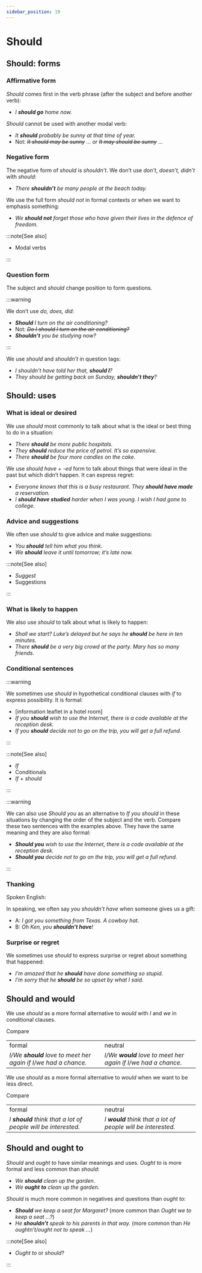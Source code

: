 ```yaml
---
sidebar_position: 19
---
```


# Should

## Should: forms

### Affirmative form

*Should* comes first in the verb phrase (after the subject and before another verb):

- *I **should go** home now.*

*Should* cannot be used with another modal verb:

- *It **should** probably be sunny at that time of year.*
- Not: *~~It should may be sunny~~ … or ~~It may should be sunny~~* …

### Negative form

The negative form of *should* is *shouldn’t*. We don’t use *don’t*, *doesn’t, didn’t* with *should*:

- *There **shouldn’t** be many people at the beach today.*

We use the full form *should not* in formal contexts or when we want to emphasis something:

- *We **should not** forget those who have given their lives in the defence of freedom.*

:::note[See also]

- Modal verbs

:::

### Question form

The subject and *should* change position to form questions.

:::warning

We don’t use *do, does, did*:

- ***Should*** *I turn on the air conditioning?*
- Not: *~~Do I should I turn on the air conditioning?~~*
- ***Shouldn’t*** *you be studying now?*

:::

We use *should* and *shouldn’t* in question tags:

- *I shouldn’t have told her that, **should I**?*
- *They should be getting back on Sunday, **shouldn’t they**?*

## Should: uses

### What is ideal or desired

We use *should* most commonly to talk about what is the ideal or best thing to do in a situation:

- *There **should** be more public hospitals.*
- *They **should** reduce the price of petrol. It’s so expensive.*
- *There **should** be four more candles on the cake.*

We use *should have* + *\-ed* form to talk about things that were ideal in the past but which didn’t happen. It can express regret:

- *Everyone knows that this is a busy restaurant. They **should have made** a reservation.*
- *I **should have studied** harder when I was young. I wish I had gone to college.*

### Advice and suggestions

We often use *should* to give advice and make suggestions:

- *You **should** tell him what you think.*
- *We **should** leave it until tomorrow; it’s late now.*

:::note[See also]

- *Suggest*
- Suggestions

:::

### What is likely to happen

We also use *should* to talk about what is likely to happen:

- *Shall we start? Luke’s delayed but he says he **should** be here in ten minutes.*
- *There **should** be a very big crowd at the party. Mary has so many friends.*

### Conditional sentences

:::warning

We sometimes use *should* in hypothetical conditional clauses with *if* to express possibility. It is formal:

- \[information leaflet in a hotel room\]
- *If you **should** wish to use the Internet, there is a code available at the reception desk.*
- *If you **should** decide not to go on the trip, you will get a full refund.*

:::

:::note[See also]

- *If*
- Conditionals
- *If* + *should*

:::

:::warning

We can also use *Should you* as an alternative to *If you should* in these situations by changing the order of the subject and the verb. Compare these two sentences with the examples above. They have the same meaning and they are also formal:

- ***Should you*** *wish to use the Internet, there is a code available at the reception desk.*
- ***Should you*** *decide not to go on the trip, you will get a full refund.*

:::

### Thanking

Spoken English:

In speaking, we often say *you shouldn’t have* when someone gives us a gift:

- A: *I got you something from Texas. A cowboy hat*.
- B: *Oh Ken, you **shouldn’t have**!*

### Surprise or regret

We sometimes use *should* to express surprise or regret about something that happened:

- *I’m amazed that he **should** have done something so stupid.*
- *I’m sorry that he **should** be so upset by what I said.*

## Should and would

We use *should* as a more formal alternative to *would* with *I* and *we* in conditional clauses.

Compare

<table><tbody><tr valign="top"><td>formal</td><td>neutral</td></tr><tr valign="top"><td><i>I/We </i><b><i>should</i></b><i> love to meet her again if I/we had a chance.</i></td><td><i>I/We </i><b><i>would</i></b><i> love to meet her again if I/we had a chance.</i></td></tr></tbody></table>

We use *should* as a more formal alternative to *would* when we want to be less direct.

Compare

<table><tbody><tr valign="top"><td>formal</td><td>neutral</td></tr><tr valign="top"><td><i>I </i><b><i>should</i></b><i> think that a lot of people will be interested.</i></td><td><i>I </i><b><i>would</i></b><i> think that a lot of people will be interested.</i></td></tr></tbody></table>

## Should and ought to

*Should* and *ought to* have similar meanings and uses. *Ought to* is more formal and less common than *should*:

- *We **should** clean up the garden.*
- *We **ought*** ***to** clean up the garden.*

*Should* is much more common in negatives and questions than *ought to*:

- ***Should*** *we keep a seat for Margaret?* (more common than *Ought we to keep a seat …?*)
- *He **shouldn’t** speak to his parents in that way.* (more common than *He oughtn’t/ought not to speak …*)

:::note[See also]

- *Ought to* or *should*?

:::
